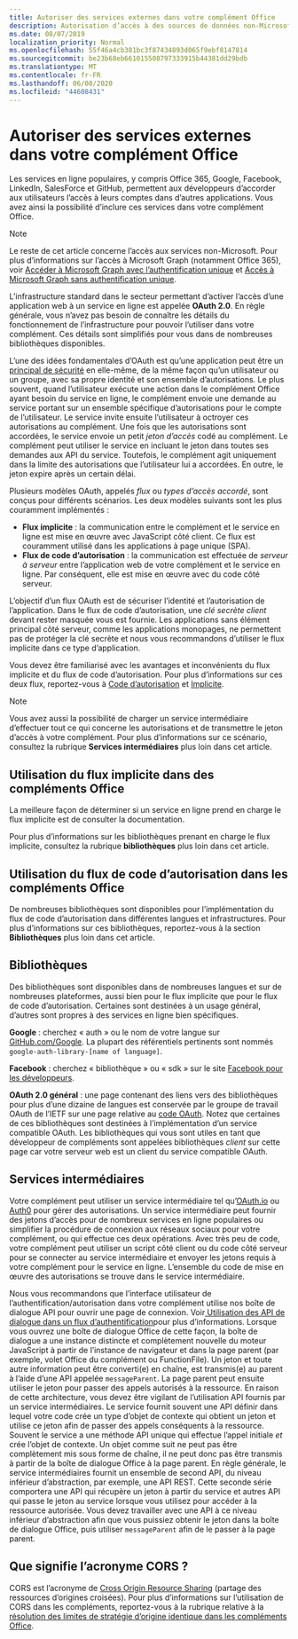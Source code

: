 ```yaml
---
title: Autoriser des services externes dans votre complément Office
description: Autorisation d’accès à des sources de données non-Microsoft comme Google, Facebook, LinkedIn, SalesForce et GitHub à l’aide d’OAuth 2.0, du code d’autorisation et des flux implicites.
ms.date: 08/07/2019
localization_priority: Normal
ms.openlocfilehash: 55f46a4cb381bc3f87434893d065f9ebf8147814
ms.sourcegitcommit: be23b68eb661015508797333915b44381dd29bdb
ms.translationtype: MT
ms.contentlocale: fr-FR
ms.lasthandoff: 06/08/2020
ms.locfileid: "44608431"
---
```

# <a name="authorize-external-services-in-your-office-add-in"></a>Autoriser des services externes dans votre complément Office

Les services en ligne populaires, y compris Office 365, Google, Facebook, LinkedIn, SalesForce et GitHub, permettent aux développeurs d’accorder aux utilisateurs l’accès à leurs comptes dans d’autres applications. Vous avez ainsi la possibilité d’inclure ces services dans votre complément Office.

> [!NOTE]
> Le reste de cet article concerne l’accès aux services non-Microsoft. Pour plus d’informations sur l’accès à Microsoft Graph (notamment Office 365), voir [Accéder à Microsoft Graph avec l’authentification unique](overview-authn-authz.md#access-to-microsoft-graph-with-sso) et [Accès à Microsoft Graph sans authentification unique](overview-authn-authz.md#access-to-microsoft-graph-without-sso).

L’infrastructure standard dans le secteur permettant d’activer l’accès d’une application web à un service en ligne est appelée **OAuth 2.0**. En règle générale, vous n’avez pas besoin de connaître les détails du fonctionnement de l’infrastructure pour pouvoir l’utiliser dans votre complément. Ces détails sont simplifiés pour vous dans de nombreuses bibliothèques disponibles.

L’une des idées fondamentales d’OAuth est qu’une application peut être un [principal de sécurité](/windows/security/identity-protection/access-control/security-principals) en elle-même, de la même façon qu’un utilisateur ou un groupe, avec sa propre identité et son ensemble d’autorisations. Le plus souvent, quand l’utilisateur exécute une action dans le complément Office ayant besoin du service en ligne, le complément envoie une demande au service portant sur un ensemble spécifique d’autorisations pour le compte de l’utilisateur. Le service invite ensuite l’utilisateur à octroyer ces autorisations au complément. Une fois que les autorisations sont accordées, le service envoie un petit *jeton d’accès* codé au complément. Le complément peut utiliser le service en incluant le jeton dans toutes ses demandes aux API du service. Toutefois, le complément agit uniquement dans la limite des autorisations que l’utilisateur lui a accordées. En outre, le jeton expire après un certain délai.

Plusieurs modèles OAuth, appelés *flux* ou *types d’accès accordé*, sont conçus pour différents scénarios. Les deux modèles suivants sont les plus couramment implémentés :

- **Flux implicite** : la communication entre le complément et le service en ligne est mise en œuvre avec JavaScript côté client. Ce flux est couramment utilisé dans les applications à page unique (SPA).
- **Flux de code d’autorisation** : la communication est effectuée de *serveur à serveur* entre l’application web de votre complément et le service en ligne. Par conséquent, elle est mise en œuvre avec du code côté serveur.

L’objectif d’un flux OAuth est de sécuriser l’identité et l’autorisation de l’application. Dans le flux de code d’autorisation, une *clé secrète client* devant rester masquée vous est fournie. Les applications sans élément principal côté serveur, comme les applications monopages, ne permettent pas de protéger la clé secrète et nous vous recommandons d’utiliser le flux implicite dans ce type d’application.

Vous devez être familiarisé avec les avantages et inconvénients du flux implicite et du flux de code d’autorisation. Pour plus d’informations sur ces deux flux, reportez-vous à [Code d’autorisation](https://tools.ietf.org/html/rfc6749#section-1.3.1) et [Implicite](https://tools.ietf.org/html/rfc6749#section-1.3.2).

> [!NOTE]
> Vous avez aussi la possibilité de charger un service intermédiaire d’effectuer tout ce qui concerne les autorisations et de transmettre le jeton d’accès à votre complément. Pour plus d’informations sur ce scénario, consultez la rubrique **Services intermédiaires** plus loin dans cet article.

## <a name="using-the-implicit-flow-in-office-add-ins"></a>Utilisation du flux implicite dans des compléments Office

La meilleure façon de déterminer si un service en ligne prend en charge le flux implicite est de consulter la documentation.

Pour plus d’informations sur les bibliothèques prenant en charge le flux implicite, consultez la rubrique **bibliothèques** plus loin dans cet article.

## <a name="using-the-authorization-code-flow-in-office-add-ins"></a>Utilisation du flux de code d’autorisation dans les compléments Office

De nombreuses bibliothèques sont disponibles pour l’implémentation du flux de code d’autorisation dans différentes langues et infrastructures. Pour plus d’informations sur ces bibliothèques, reportez-vous à la section **Bibliothèques** plus loin dans cet article.

## <a name="libraries"></a>Bibliothèques

Des bibliothèques sont disponibles dans de nombreuses langues et sur de nombreuses plateformes, aussi bien pour le flux implicite que pour le flux de code d’autorisation. Certaines sont destinées à un usage général, d’autres sont propres à des services en ligne bien spécifiques.

**Google** : cherchez « auth » ou le nom de votre langue sur [GitHub.com/Google](https://github.com/google). La plupart des référentiels pertinents sont nommés `google-auth-library-[name of language]`.

**Facebook** : cherchez « bibliothèque » ou « sdk » sur le site [Facebook pour les développeurs](https://developers.facebook.com).

**OAuth 2.0 général** : une page contenant des liens vers des bibliothèques pour plus d’une dizaine de langues est conservée par le groupe de travail OAuth de l’IETF sur une page relative au [code OAuth](https://oauth.net/code/). Notez que certaines de ces bibliothèques sont destinées à l’implémentation d’un service compatible OAuth. Les bibliothèques qui vous sont utiles en tant que développeur de compléments sont appelées bibliothèques *client* sur cette page car votre serveur web est un client du service compatible OAuth.

## <a name="middleman-services"></a>Services intermédiaires

Votre complément peut utiliser un service intermédiaire tel qu’[OAuth.io](https://oauth.io) ou [Auth0](https://auth0.com) pour gérer des autorisations. Un service intermédiaire peut fournir des jetons d’accès pour de nombreux services en ligne populaires ou simplifier la procédure de connexion aux réseaux sociaux pour votre complément, ou qui effectue ces deux opérations. Avec très peu de code, votre complément peut utiliser un script côté client ou du code côté serveur pour se connecter au service intermédiaire et envoyer les jetons requis à votre complément pour le service en ligne. L’ensemble du code de mise en œuvre des autorisations se trouve dans le service intermédiaire. 

Nous vous recommandons que l’interface utilisateur de l’authentification/autorisation dans votre complément utilise nos boîte de dialogue API pour ouvrir une page de connexion. Voir[ Utilisation des API de dialogue dans un flux d’authentification](dialog-api-in-office-add-ins.md#use-the-dialog-apis-in-an-authentication-flow)pour plus d’informations. Lorsque vous ouvrez une boîte de dialogue Office de cette façon, la boîte de dialogue a une instance distincte et complètement nouvelle du moteur JavaScript à partir de l’instance de navigateur et dans la page parent (par exemple, volet Office du complément ou FunctionFile). Un jeton et toute autre information peut être converti(e) en chaîne, est transmis(e) au parent à l’aide d’une API appelée `messageParent`. La page parent peut ensuite utiliser le jeton pour passer des appels autorisés à la ressource. En raison de cette architecture, vous devez être vigilant de l’utilisation API fournis par un service intermédiaires. Le service fournit souvent une API définir dans lequel votre code crée un type d’objet de contexte qui obtient un jeton et utilise ce jeton afin de passer des appels conséquents à la ressource. Souvent le service a une méthode API unique qui effectue l’appel initiale *et* crée l’objet de contexte. Un objet comme suit ne peut pas être complètement mis sous forme de chaîne, il ne peut donc pas être transmis à partir de la boîte de dialogue Office à la page parent. En règle générale, le service intermédiaires fournit un ensemble de second API, du niveau inférieur d’abstraction, par exemple, une API REST. Cette seconde série comportera une API qui récupère un jeton à partir du service et autres API qui passe le jeton au service lorsque vous utilisez pour accéder à la ressource autorisée. Vous devez travailler avec une API à ce niveau inférieur d’abstraction afin que vous puissiez obtenir le jeton dans la boîte de dialogue Office, puis utiliser `messageParent` afin de le passer à la page parent. 

## <a name="what-is-cors"></a>Que signifie l’acronyme CORS ?

CORS est l’acronyme de [Cross Origin Resource Sharing](https://developer.mozilla.org/docs/Web/HTTP/Access_control_CORS) (partage des ressources d’origines croisées). Pour plus d’informations sur l’utilisation de CORS dans les compléments, reportez-vous à la rubrique relative à la [résolution des limites de stratégie d’origine identique dans les compléments Office](addressing-same-origin-policy-limitations.md).
